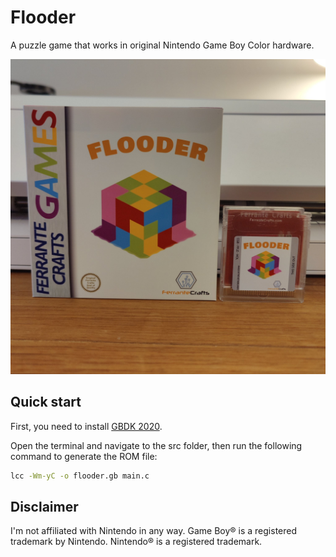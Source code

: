 # Flooder
A puzzle game that works in original Nintendo Game Boy Color hardware.

<img src="./flooder.jpg" width="600">

## Quick start

First, you need to install [GBDK 2020](https://github.com/gbdk-2020/gbdk-2020/releases).

Open the terminal and navigate to the src folder, then run the following command to generate the ROM file:
```sh
lcc -Wm-yC -o flooder.gb main.c
```

## Disclaimer
I'm not affiliated with Nintendo in any way.
Game Boy® is a registered trademark by Nintendo. Nintendo® is a registered trademark.
